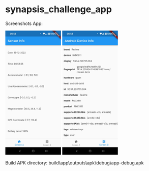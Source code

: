 # synapsis_challenge_app
 
Screenshots App:

<img src="/assets/images/Screen%20A.jpeg" alt="Screen A" width="175"> <img src="/assets/images/Screen%20B.jpeg" alt="Screen B" width="175">

Build APK directory:
build\app\outputs\apk\debug\app-debug.apk
